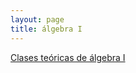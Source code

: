 ```yaml
---
layout: page
title: álgebra I
---
```


[Clases teóricas de álgebra I](/2017-03-17-teoría-de-álgebra-I/)
